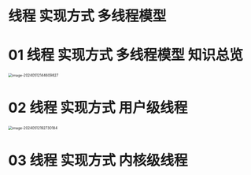 # 线程 实现方式 多线程模型



# 01 线程 实现方式 多线程模型 知识总览

<img src="https://cvp.oss-cn-shanghai.aliyuncs.com/picgo/202405121446916.png" alt="image-20240512144609827" style="zoom:50%;" />



# 02 线程 实现方式 用户级线程

<img src="https://cvp.oss-cn-shanghai.aliyuncs.com/picgo/202405121927598.png" alt="image-20240512192730184" style="zoom:50%;" />



# 03 线程 实现方式 内核级线程
